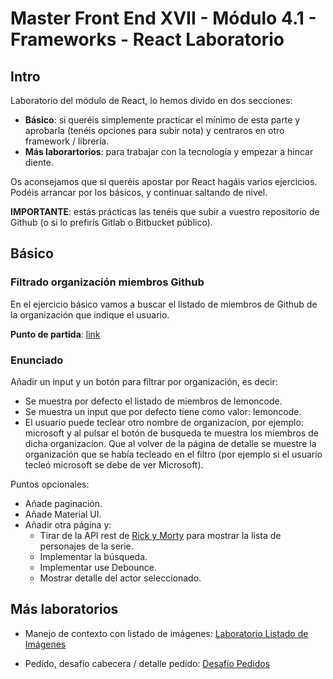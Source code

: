 # Master Front End XVII - Módulo 4.1 - Frameworks - React Laboratorio

## Intro

Laboratorio del módulo de React, lo hemos divido en dos secciones:
- **Básico**: si queréis simplemente practicar el mínimo de esta parte y aprobarla (tenéis opciones para subir nota) y centraros en otro framework / librería.
- **Más laborartorios**: para trabajar con la tecnología y empezar a hincar diente.

Os aconsejamos que si queréis apostar por React hagáis varios ejercicios. Podéis arrancar por los básicos, y continuar saltando de nivel.

**IMPORTANTE**: estás prácticas las tenéis que subir a vuestro repositorio de Github (o si lo prefirís Gitlab o Bitbucket público).

## Básico

### Filtrado organización miembros Github

En el ejercicio básico vamos a buscar el listado de miembros de Github de la organización que indique el usuario.

**Punto de partida**: [link](https://github.com/Lemoncode/master-frontend-lemoncode/tree/master/04-frameworks/01-react/04-basic-app/03-list)

### Enunciado

Añadir un input y un botón para filtrar por organización, es decir:

- Se muestra por defecto el listado de miembros de lemoncode.
- Se muestra un input que por defecto tiene como valor: lemoncode.
- El usuario puede teclear otro nombre de organizacíon, por ejemplo: microsoft y al pulsar el botón de busqueda te muestra los miembros de dicha organizacíon.
 Que al volver de la página de detalle se muestre la organización que se había tecleado en el filtro (por ejemplo si el usuario tecleó microsoft se debe de ver Microsoft).

Puntos opcionales:

- Añade paginación.
- Añade Material UI.
- Añadir otra página y:
    - Tirar de la API rest de [Rick y Morty](https://rickandmortyapi.com/) para mostrar la lista de personajes de la serie.
    - Implementar la búsqueda.
    - Implementar use Debounce.
    - Mostrar detalle del actor seleccionado.

## Más laboratorios

- Manejo de contexto con listado de imágenes: [Laboratorio Listado de Imágenes](./docs/02-enunciado-ejercicio-listado-imagenes.pdf)

- Pedido, desafío cabecera / detalle pedido: [Desafío Pedidos](./docs/03-enunciado-ejercicio-desafio-pedidos.pdf)
